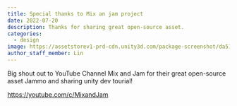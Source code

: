 ```yaml
---
title: Special thanks to Mix an jam project
date: 2022-07-20
description: Thanks for sharing great open-source asset.
categories:
  - design
image: https://assetstorev1-prd-cdn.unity3d.com/package-screenshot/da51d609-18bc-486b-b7f0-63525d23f958.webp
author_staff_member: Lin
---
```

Big shout out to YouTube Channel Mix and Jam for their great open-source asset Jammo and sharing unity dev tourial!

https://youtube.com/c/MixandJam
